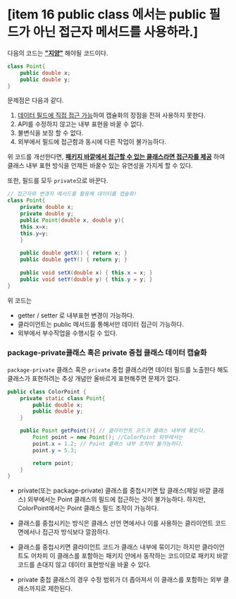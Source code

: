 # [item 16 public class 에서는 public 필드가 아닌 접근자 메서드를 사용하라.]

다음의 코드는 <u>**"지양"**</u> 해야될 코드이다.

```java
class Point{
	public double x;
    public double y;
}
```
문제점은 다음과 같다.

1. <u>데이터 필드에 직접 접근 가능</u>하여 캡슐화의 장점을 전혀 사용하지 못한다.
2. API를 수정하지 않고는 내부 표현을 바꿀 수 없다.
3. 불변식을 보장 할 수 없다.
4. 외부에서 필드에 접근함과 동시에 다른 작업이 불가능하다.

위 코드를 개선한다면, <u>**패키지 바깥에서 접근할 수 있는 클래스라면 접근자를 제공**</u> 하여 클래스 내부 표현 방식을 언제든 바꿀수 있는 유연성을 가지게 할 수 있다.

또한, 필드를 모두 `private`으로 바꾼다.

```java
// 접근자와 변경자 메서드를 활용해 데이터를 캡슐화!
class Point{
	private double x;
    private double y;
    public Point(double x, double y){
    this.x=x;
    this.y=y;
    }
    
    public double getX() { return x; }
    public double getY() { return y; }
    
    public void setX(double x) { this.x = x; }
    public void setY(double y) { this.y = y; }
}
```

위 코드는
- getter / setter 로 내부표현 변경이 가능하다.
- 클라이언트는 public 메서드를 통해서만 데이터 접근이 가능하다.
- 외부에서 부수작업을 수행시킬 수 있다.

### package-private클래스 혹은 private 중첩 클래스 데이터 캡슐화

`package-private` 클래스 혹은 `private` 중첩 클래스라면 데이터 필드를 노출한다 해도 클래스가 표현하려는 추상 개념만 올바르게 표현해주면 문제가 없다.

```java
public class ColorPoint {
    private static class Point{
        public double x;
        public double y;
    }

    public Point getPoint(){ // 클라이언트 코드가 클래스 내부에 묶인다.
        Point point = new Point(); //ColorPoint 외부에서는 
        point.x = 1.2; // Point 클래스 내부 조작이 불가능하다.
        point.y = 5.3; 

        return point; 
    }
}
```

- private(또는 package-private) 클래스를 중첩시키면 탑 클래스(제일 바깥 클래스) 외부에서는 Point 클래스의 필드에 접근하는 것이 불가능하다. 하지만, ColorPoint에서는 Point 클래스 필드 조작이 가능하다.

- 클래스를 중첩시키는 방식은 클래스 선언 면에서나 이를 사용하는 클라이언트 코드면에서나 접근자 방식보다 깔끔하다.

- 클래스를 중첩시키면 클라이언트 코드가 클래스 내부에 묶이기는 하지만 클라이언트도 어차피 이 클래스를 포함하는 패키지 안에서 동작하는 코드이므로 패키지 바깥 코드를 손대지 않고 데이터 표현방식을 바꿀 수 있다.

- private 중첩 클래스의 경우 수정 범위가 더 좁아져서 이 클래스를 포함하는 외부 클래스까지로 제한된다.